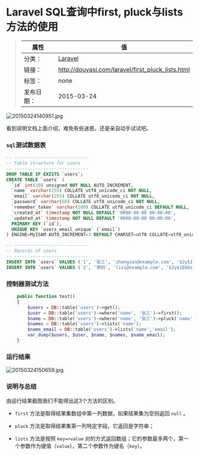 # Laravel SQL查询中first, pluck与lists方法的使用

>|  属性  |  值  |
>| ----- | ----- |
>| 分类： | [Laravel](http://douyasi.com/category/laravel/) |
>| 链接： | http://douyasi.com/laravel/first_pluck_lists.html |
>| 标签： | none |
>| 发布日期： | 2015-03-24 |

![20150324140951.jpg][1]

看到说明文档上面介绍，难免有些迷惑，还是亲自动手试试吧。





### `sql`测试数据表

```sql
-- ----------------------------
-- Table structure for users
-- ----------------------------
DROP TABLE IF EXISTS `users`;
CREATE TABLE `users` (
  `id` int(10) unsigned NOT NULL AUTO_INCREMENT,
  `name` varchar(255) COLLATE utf8_unicode_ci NOT NULL,
  `email` varchar(255) COLLATE utf8_unicode_ci NOT NULL,
  `password` varchar(60) COLLATE utf8_unicode_ci NOT NULL,
  `remember_token` varchar(100) COLLATE utf8_unicode_ci DEFAULT NULL,
  `created_at` timestamp NOT NULL DEFAULT '0000-00-00 00:00:00',
  `updated_at` timestamp NOT NULL DEFAULT '0000-00-00 00:00:00',
  PRIMARY KEY (`id`),
  UNIQUE KEY `users_email_unique` (`email`)
) ENGINE=MyISAM AUTO_INCREMENT=3 DEFAULT CHARSET=utf8 COLLATE=utf8_unicode_ci;

-- ----------------------------
-- Records of users
-- ----------------------------
INSERT INTO `users` VALUES ('1', '张三', 'zhangsan@example.com', '$2y$10$DNXpTLallazQRUTfFjsmx.qe0lr8SjoM1f2B5muNFB6Fn4Ay/DVIa', null, '2015-03-24 14:48:37', '2015-03-24 14:48:41');
INSERT INTO `users` VALUES ('2', '李四', 'lisi@example.com', '$2y$10$6sK8ZZjHgK8kYxnceIrmoO1RdrXdOxZxbxFyFgpNlZI83ZHI9nO6y', null, '2015-03-24 14:49:39', '2015-03-24 14:49:42');
```

### 控制器测试方法

```php
	public function test()
	{
		$users = DB::table('users')->get();
		$user = DB::table('users')->where('name', '张三')->first();
		$name = DB::table('users')->where('name', '张三')->pluck('name');
		$names = DB::table('users')->lists('name');
		$name_email = DB::table('users')->lists('name','email');
		var_dump($users, $user, $name, $names, $name_email);
	}
```

### 运行结果

![20150324150659.jpg][2]

### 说明与总结

由运行结果截图我们不能得出这3个方法的区别。

- `first` 方法是取得结果集数组中第一列数据，如果结果集为空则返回 `null` 。
- `pluck` 方法是取得结果集第一列特定字段，它返回是字符串；
- `lists` 方法是按照 `key=>value` 对的方式返回数组；它的参数最多两个，第一个参数作为键值（`value`），第二个参数作为键名（`key`）。

  [1]: http://douyasi.com/usr/uploads/2015/03/2941679459.jpg
  [2]: http://douyasi.com/usr/uploads/2015/03/4071188560.jpg